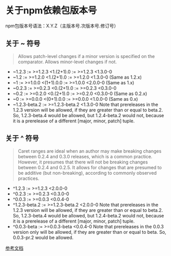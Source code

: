 # 关于npm依赖包版本号

npm包版本号语法：X.Y.Z（主版本号.次版本号.修订号）  

## 关于 ~ 符号
> Allows patch-level changes if a minor version is specified on the comparator. Allows minor-level changes if not.

 - ~1.2.3 := >=1.2.3 <1.(2+1).0 := >=1.2.3 <1.3.0-0
 - ~1.2 := >=1.2.0 <1.(2+1).0 := >=1.2.0 <1.3.0-0 (Same as 1.2.x)
 - ~1 := >=1.0.0 <(1+1).0.0 := >=1.0.0 <2.0.0-0 (Same as 1.x)
 - ~0.2.3 := >=0.2.3 <0.(2+1).0 := >=0.2.3 <0.3.0-0
 - ~0.2 := >=0.2.0 <0.(2+1).0 := >=0.2.0 <0.3.0-0 (Same as 0.2.x)
 - ~0 := >=0.0.0 <(0+1).0.0 := >=0.0.0 <1.0.0-0 (Same as 0.x)
 - ~1.2.3-beta.2 := >=1.2.3-beta.2 <1.3.0-0 Note that prereleases in the 1.2.3 version will be allowed, if they are greater than or equal to beta.2. So, 1.2.3-beta.4 would be allowed, but 1.2.4-beta.2 would not, because it is a prerelease of a different [major, minor, patch] tuple.

## 关于 ^ 符号
> Caret ranges are ideal when an author may make breaking changes between 0.2.4 and 0.3.0 releases, which is a common practice. However, it presumes that there will not be breaking changes between 0.2.4 and 0.2.5. It allows for changes that are presumed to be additive (but non-breaking), according to commonly observed practices.

- ^1.2.3 := >=1.2.3 <2.0.0-0
- ^0.2.3 := >=0.2.3 <0.3.0-0
- ^0.0.3 := >=0.0.3 <0.0.4-0
- ^1.2.3-beta.2 := >=1.2.3-beta.2 <2.0.0-0 Note that prereleases in the 1.2.3 version will be allowed, if they are greater than or equal to beta.2. So, 1.2.3-beta.4 would be allowed, but 1.2.4-beta.2 would not, because it is a prerelease of a different [major, minor, patch] tuple.
- ^0.0.3-beta := >=0.0.3-beta <0.0.4-0 Note that prereleases in the 0.0.3 version only will be allowed, if they are greater than or equal to beta. So, 0.0.3-pr.2 would be allowed.

[参考文档](https://docs.npmjs.com/cli/v8/configuring-npm/package-json#dependencies)
